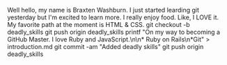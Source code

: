 Well hello, my name is Braxten Washburn.
  I just started learding git yesterday but I'm excited to learn more.
  I really enjoy food. Like, I LOVE it.
  My favorite path at the moment is HTML & CSS.
  git checkout -b deadly_skills
git push origin deadly_skills
printf "On my way to becoming a GitHub Master. I love Ruby and JavaScript.\n\n* Ruby on Rails\n*Git" > introduction.md
git commit -am "Added deadly skills"
git push origin deadly_skills
